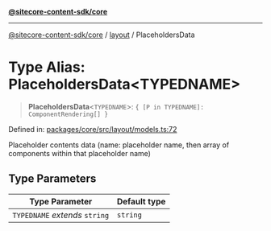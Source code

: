 [**@sitecore-content-sdk/core**](../../README.md)

***

[@sitecore-content-sdk/core](../../README.md) / [layout](../README.md) / PlaceholdersData

# Type Alias: PlaceholdersData\<TYPEDNAME\>

> **PlaceholdersData**\<`TYPEDNAME`\>: `{ [P in TYPEDNAME]: ComponentRendering[] }`

Defined in: [packages/core/src/layout/models.ts:72](https://github.com/Sitecore/content-sdk/blob/51f6d86287f95a06b40045498aa7037d8b684c67/packages/core/src/layout/models.ts#L72)

Placeholder contents data (name: placeholder name, then array of components within that placeholder name)

## Type Parameters

| Type Parameter | Default type |
| ------ | ------ |
| `TYPEDNAME` *extends* `string` | `string` |
